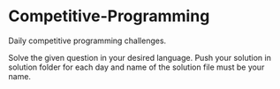 # Competitive-Programming
Daily competitive programming challenges.
 
Solve the given question in your desired language. Push your solution in solution folder for each day and name of the solution file must be your name.
